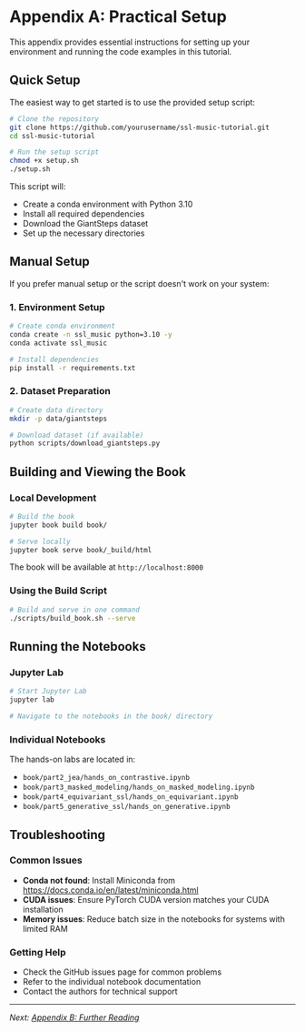 # Appendix A: Practical Setup

This appendix provides essential instructions for setting up your environment and running the code examples in this tutorial.

## Quick Setup

The easiest way to get started is to use the provided setup script:

```bash
# Clone the repository
git clone https://github.com/yourusername/ssl-music-tutorial.git
cd ssl-music-tutorial

# Run the setup script
chmod +x setup.sh
./setup.sh
```

This script will:
- Create a conda environment with Python 3.10
- Install all required dependencies
- Download the GiantSteps dataset
- Set up the necessary directories

## Manual Setup

If you prefer manual setup or the script doesn't work on your system:

### 1. Environment Setup
```bash
# Create conda environment
conda create -n ssl_music python=3.10 -y
conda activate ssl_music

# Install dependencies
pip install -r requirements.txt
```

### 2. Dataset Preparation
```bash
# Create data directory
mkdir -p data/giantsteps

# Download dataset (if available)
python scripts/download_giantsteps.py
```

## Building and Viewing the Book

### Local Development
```bash
# Build the book
jupyter book build book/

# Serve locally
jupyter book serve book/_build/html
```

The book will be available at `http://localhost:8000`

### Using the Build Script
```bash
# Build and serve in one command
./scripts/build_book.sh --serve
```

## Running the Notebooks

### Jupyter Lab
```bash
# Start Jupyter Lab
jupyter lab

# Navigate to the notebooks in the book/ directory
```

### Individual Notebooks
The hands-on labs are located in:
- `book/part2_jea/hands_on_contrastive.ipynb`
- `book/part3_masked_modeling/hands_on_masked_modeling.ipynb`
- `book/part4_equivariant_ssl/hands_on_equivariant.ipynb`
- `book/part5_generative_ssl/hands_on_generative.ipynb`

## Troubleshooting

### Common Issues
- **Conda not found**: Install Miniconda from https://docs.conda.io/en/latest/miniconda.html
- **CUDA issues**: Ensure PyTorch CUDA version matches your CUDA installation
- **Memory issues**: Reduce batch size in the notebooks for systems with limited RAM

### Getting Help
- Check the GitHub issues page for common problems
- Refer to the individual notebook documentation
- Contact the authors for technical support

---

*Next: [Appendix B: Further Reading](further_reading.md)*
